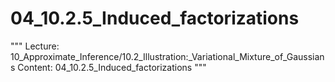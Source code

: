 # 04_10.2.5_Induced_factorizations

"""
Lecture: 10_Approximate_Inference/10.2_Illustration:_Variational_Mixture_of_Gaussians
Content: 04_10.2.5_Induced_factorizations
"""

